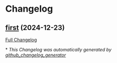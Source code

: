 # Changelog

## [first](https://github.com/aiyuekuang/durians/tree/first) (2024-12-23)

[Full Changelog](https://github.com/aiyuekuang/durians/compare/bb17086bd102657b29a34228a3c471b844a4f64e...first)



\* *This Changelog was automatically generated by [github_changelog_generator](https://github.com/github-changelog-generator/github-changelog-generator)*
